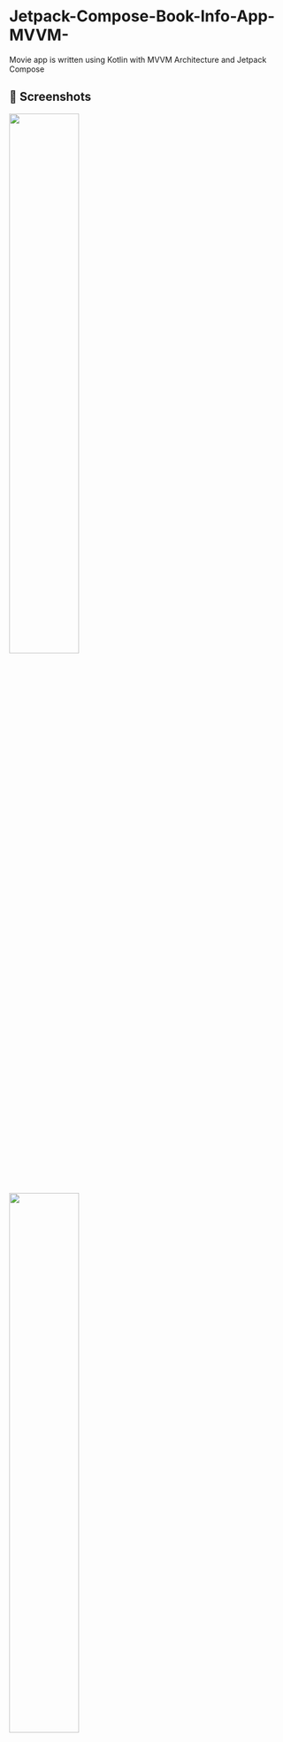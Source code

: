 # Jetpack-Compose-Book-Info-App-MVVM-
Movie app is written using Kotlin with MVVM Architecture and Jetpack Compose

## 📸 Screenshots
<pre>
<img src="https://i.postimg.cc/Z5ZmkDdn/Screenshot-1658253021.png" width="50%"> 
<img src="https://i.postimg.cc/gJjBF3sn/Screenshot-1658252895.png" width="50%"> 

</pre>

